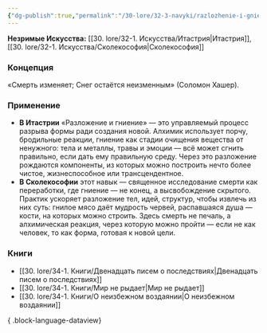 ```yaml
---
{"dg-publish":true,"permalink":"/30-lore/32-3-navyki/razlozhenie-i-gnienie/","tags":["незримое/навык"]}
---
```


**Незримые Искусства:** [[30. lore/32-1. Искусства/Итастрия\|Итастрия]], [[30. lore/32-1. Искусства/Сколекософия\|Сколекософия]]
### Концепция
«Смерть изменяет; Снег остаётся неизменным» (Соломон Хашер).
### Применение
- **В Итастрии** «Разложение и гниение» — это управляемый процесс разрыва формы ради создания новой. Алхимик использует порчу, бродильные реакции, гниение как стадии очищения вещества от ненужного: тела и металлы, травы и эмоции — всё может сгнить правильно, если дать ему правильную среду. Через это разложение рождаются компоненты, из которых можно построить нечто более чистое, жизнеспособное или трансцендентное.
- **В Сколекософии** этот навык — священное исследование смерти как переработки, где гниение — не конец, а высвобождение скрытого. Практик ускоряет разложение тел, идей, структур, чтобы извлечь из них суть: гнилое мясо даёт мудрость червей, распавшаяся душа — кости, на которых можно строить. Здесь смерть не печаль, а алхимическая реакция, через которую можно пройти — если не как человек, то как форма, готовая к новой цели.
### Книги
- [[30. lore/34-1. Книги/Двенадцать писем о последствиях\|Двенадцать писем о последствиях]]
- [[30. lore/34-1. Книги/Мир не рыдает\|Мир не рыдает]]
- [[30. lore/34-1. Книги/О неизбежном воздаянии\|О неизбежном воздаянии]]

{ .block-language-dataview}
